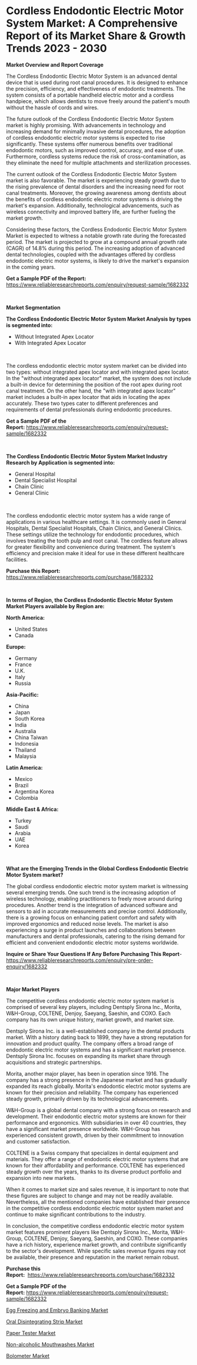 <p><h1>Cordless Endodontic Electric Motor System Market: A Comprehensive Report of its Market Share & Growth Trends 2023 - 2030</h1></p><p><strong>Market Overview and Report Coverage</strong></p>
<p><p>The Cordless Endodontic Electric Motor System is an advanced dental device that is used during root canal procedures. It is designed to enhance the precision, efficiency, and effectiveness of endodontic treatments. The system consists of a portable handheld electric motor and a cordless handpiece, which allows dentists to move freely around the patient's mouth without the hassle of cords and wires.</p><p>The future outlook of the Cordless Endodontic Electric Motor System market is highly promising. With advancements in technology and increasing demand for minimally invasive dental procedures, the adoption of cordless endodontic electric motor systems is expected to rise significantly. These systems offer numerous benefits over traditional endodontic motors, such as improved control, accuracy, and ease of use. Furthermore, cordless systems reduce the risk of cross-contamination, as they eliminate the need for multiple attachments and sterilization processes.</p><p>The current outlook of the Cordless Endodontic Electric Motor System market is also favorable. The market is experiencing steady growth due to the rising prevalence of dental disorders and the increasing need for root canal treatments. Moreover, the growing awareness among dentists about the benefits of cordless endodontic electric motor systems is driving the market's expansion. Additionally, technological advancements, such as wireless connectivity and improved battery life, are further fueling the market growth.</p><p>Considering these factors, the Cordless Endodontic Electric Motor System Market is expected to witness a notable growth rate during the forecasted period. The market is projected to grow at a compound annual growth rate (CAGR) of 14.8% during this period. The increasing adoption of advanced dental technologies, coupled with the advantages offered by cordless endodontic electric motor systems, is likely to drive the market's expansion in the coming years.</p></p>
<p><strong>Get a Sample PDF of the Report:</strong> <a href="https://www.reliableresearchreports.com/enquiry/request-sample/1682332">https://www.reliableresearchreports.com/enquiry/request-sample/1682332</a></p>
<p>&nbsp;</p>
<p><strong>Market Segmentation</strong></p>
<p><strong>The Cordless Endodontic Electric Motor System Market Analysis by types is segmented into:</strong></p>
<p><ul><li>Without Integrated Apex Locator</li><li>With Integrated Apex Locator</li></ul></p>
<p>&nbsp;</p>
<p><p>The cordless endodontic electric motor system market can be divided into two types: without integrated apex locator and with integrated apex locator. In the "without integrated apex locator" market, the system does not include a built-in device for determining the position of the root apex during root canal treatment. On the other hand, the "with integrated apex locator" market includes a built-in apex locator that aids in locating the apex accurately. These two types cater to different preferences and requirements of dental professionals during endodontic procedures.</p></p>
<p><strong>Get a Sample PDF of the Report:</strong>&nbsp;<a href="https://www.reliableresearchreports.com/enquiry/request-sample/1682332">https://www.reliableresearchreports.com/enquiry/request-sample/1682332</a></p>
<p>&nbsp;</p>
<p><strong>The Cordless Endodontic Electric Motor System Market Industry Research by Application is segmented into:</strong></p>
<p><ul><li>General Hospital</li><li>Dental Specialist Hospital</li><li>Chain Clinic</li><li>General Clinic</li></ul></p>
<p>&nbsp;</p>
<p><p>The cordless endodontic electric motor system has a wide range of applications in various healthcare settings. It is commonly used in General Hospitals, Dental Specialist Hospitals, Chain Clinics, and General Clinics. These settings utilize the technology for endodontic procedures, which involves treating the tooth pulp and root canal. The cordless feature allows for greater flexibility and convenience during treatment. The system's efficiency and precision make it ideal for use in these different healthcare facilities.</p></p>
<p><strong>Purchase this Report:</strong>&nbsp; <a href="https://www.reliableresearchreports.com/purchase/1682332">https://www.reliableresearchreports.com/purchase/1682332</a></p>
<p>&nbsp;</p>
<p><strong>In terms of Region, the Cordless Endodontic Electric Motor System Market Players available by Region are:</strong></p>
<p>
    <p> <strong> North America: </strong>
        <ul>
            <li>United States</li>
            <li>Canada</li>
        </ul>
        </p> 
    <p> <strong> Europe: </strong>
        <ul>
            <li>Germany</li>
            <li>France</li>
            <li>U.K.</li>
            <li>Italy</li>
            <li>Russia</li>
        </ul>
        </p> 
    <p> <strong> Asia-Pacific: </strong>
        <ul>
            <li>China</li>
            <li>Japan</li>
            <li>South Korea</li>
            <li>India</li>
            <li>Australia</li>
            <li>China Taiwan</li>
            <li>Indonesia</li>
            <li>Thailand</li>
            <li>Malaysia</li>
        </ul>
        </p> 
    <p> <strong> Latin America: </strong>
        <ul>
            <li>Mexico</li>
            <li>Brazil</li>
            <li>Argentina Korea</li>
            <li>Colombia</li>
        </ul>
        </p> 
    <p> <strong> Middle East & Africa: </strong>
        <ul>
            <li>Turkey</li>
            <li>Saudi</li>
            <li>Arabia</li>
            <li>UAE</li>
            <li>Korea</li>
        </ul>
    </p>
    </p>
<p>&nbsp;</p>
<p><strong>What are the Emerging Trends in the Global Cordless Endodontic Electric Motor System market?</strong></p>
<p><p>The global cordless endodontic electric motor system market is witnessing several emerging trends. One such trend is the increasing adoption of wireless technology, enabling practitioners to freely move around during procedures. Another trend is the integration of advanced software and sensors to aid in accurate measurements and precise control. Additionally, there is a growing focus on enhancing patient comfort and safety with improved ergonomics and reduced noise levels. The market is also experiencing a surge in product launches and collaborations between manufacturers and dental professionals, catering to the rising demand for efficient and convenient endodontic electric motor systems worldwide.</p></p>
<p><strong>Inquire or Share Your Questions If Any Before Purchasing This Report</strong>- <a href="https://www.reliableresearchreports.com/enquiry/pre-order-enquiry/1682332">https://www.reliableresearchreports.com/enquiry/pre-order-enquiry/1682332</a></p>
<p>&nbsp;</p>
<p><strong>Major Market Players</strong></p>
<p><p>The competitive cordless endodontic electric motor system market is comprised of several key players, including Dentsply Sirona Inc., Morita, W&H-Group, COLTENE, Denjoy, Saeyang, Saeshin, and COXO. Each company has its own unique history, market growth, and market size.</p><p>Dentsply Sirona Inc. is a well-established company in the dental products market. With a history dating back to 1899, they have a strong reputation for innovation and product quality. The company offers a broad range of endodontic electric motor systems and has a significant market presence. Dentsply Sirona Inc. focuses on expanding its market share through acquisitions and strategic partnerships.</p><p>Morita, another major player, has been in operation since 1916. The company has a strong presence in the Japanese market and has gradually expanded its reach globally. Morita's endodontic electric motor systems are known for their precision and reliability. The company has experienced steady growth, primarily driven by its technological advancements.</p><p>W&H-Group is a global dental company with a strong focus on research and development. Their endodontic electric motor systems are known for their performance and ergonomics. With subsidiaries in over 40 countries, they have a significant market presence worldwide. W&H-Group has experienced consistent growth, driven by their commitment to innovation and customer satisfaction.</p><p>COLTENE is a Swiss company that specializes in dental equipment and materials. They offer a range of endodontic electric motor systems that are known for their affordability and performance. COLTENE has experienced steady growth over the years, thanks to its diverse product portfolio and expansion into new markets.</p><p>When it comes to market size and sales revenue, it is important to note that these figures are subject to change and may not be readily available. Nevertheless, all the mentioned companies have established their presence in the competitive cordless endodontic electric motor system market and continue to make significant contributions to the industry.</p><p>In conclusion, the competitive cordless endodontic electric motor system market features prominent players like Dentsply Sirona Inc., Morita, W&H-Group, COLTENE, Denjoy, Saeyang, Saeshin, and COXO. These companies have a rich history, experience market growth, and contribute significantly to the sector's development. While specific sales revenue figures may not be available, their presence and reputation in the market remain robust.</p></p>
<p><strong>Purchase this Report:</strong>&nbsp;&nbsp;<a href="https://www.reliableresearchreports.com/purchase/1682332">https://www.reliableresearchreports.com/purchase/1682332</a></p>
<p></p>
<p><strong>Get a Sample PDF of the Report:</strong>&nbsp;<a href="https://www.reliableresearchreports.com/enquiry/request-sample/1682332">https://www.reliableresearchreports.com/enquiry/request-sample/1682332</a></p>
<p><p><a href="https://www.linkedin.com/pulse/egg-freezing-embryo-banking-market-size-growth-forecast-from/">Egg Freezing and Embryo Banking Market</a></p><p><a href="https://www.linkedin.com/pulse/oral-disintegrating-strip-market-share-amp-new-trends-analysis/">Oral Disintegrating Strip Market</a></p><p><a href="https://medium.com/@v25590012/paper-tester-market-size-growth-forecast-2023-2030-f4510b686b23">Paper Tester Market</a></p><p><a href="https://www.linkedin.com/pulse/non-alcoholic-mouthwashes-market-size-share-amp-trends-analysis/">Non-alcoholic Mouthwashes Market</a></p><p><a href="https://medium.com/@v27092023/bolometer-market-size-growth-forecast-2023-2030-2f7a8f572358">Bolometer Market</a></p></p>